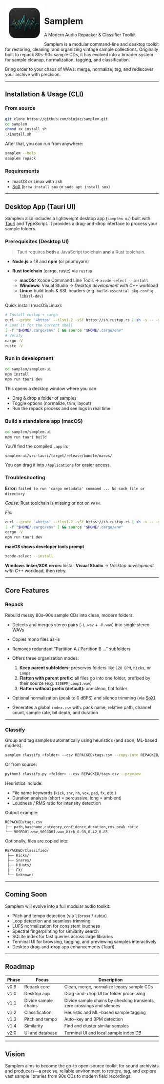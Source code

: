 <img width="128px" src="samplem_icon.png" alt="Samplem Logo" align="left" />

# Samplem

A Modern Audio Repacker & Classifier Toolkit

Samplem is a modular command-line and desktop toolkit for restoring, cleaning, and organizing vintage sample collections.
Originally built to repack 80s–90s sample CDs, it has evolved into a broader system for sample cleanup, normalization, tagging, and classification.

Bring order to your chaos of WAVs: merge, normalize, tag, and rediscover your archive with precision.

---

## Installation & Usage (CLI)

### From source

```bash
git clone https://github.com/binjac/samplem.git
cd samplem
chmod +x install.sh
./install.sh
```

After that, you can run from anywhere:

```bash
samplem --help
samplem repack
```

### Requirements

* macOS or Linux with zsh
* [SoX](http://sox.sourceforge.net/) (`brew install sox` or `sudo apt install sox`)

---

## Desktop App (Tauri UI)

Samplem also includes a lightweight desktop app (`samplem-ui`) built with [Tauri](https://tauri.app/) and TypeScript.
It provides a drag-and-drop interface to process your sample folders.

### Prerequisites (Desktop UI)

> Tauri requires **both** a JavaScript toolchain **and** a Rust toolchain.

* **Node.js** ≥ 18 and **npm** (or pnpm/yarn)
* **Rust toolchain** (cargo, rustc) via `rustup`

  * **macOS:** Xcode Command Line Tools → `xcode-select --install`
  * **Windows:** Visual Studio → *Desktop development with C++* workload
  * **Linux:** build tools & SSL headers (e.g. `build-essential pkg-config libssl-dev`)

Quick install (macOS/Linux):

```bash
# Install rustup + cargo
curl --proto '=https' --tlsv1.2 -sSf https://sh.rustup.rs | sh -s -- -y
# Load it for the current shell
[ -f "$HOME/.cargo/env" ] && source "$HOME/.cargo/env"
# Verify
cargo -V
rustc -V
```

### Run in development

```bash
cd samplem/samplem-ui
npm install
npm run tauri dev
```

This opens a desktop window where you can:

* Drag & drop a folder of samples
* Toggle options (normalize, trim, layout)
* Run the repack process and see logs in real time

### Build a standalone app (macOS)

```bash
cd samplem/samplem-ui
npm run tauri build
```

You’ll find the compiled `.app` in:

```
samplem-ui/src-tauri/target/release/bundle/macos/
```

You can drag it into `/Applications` for easier access.

### Troubleshooting

**Error:** `failed to run 'cargo metadata' command ... No such file or directory`

*Cause:* Rust toolchain is missing or not on `PATH`.

*Fix:*

```bash
curl --proto '=https' --tlsv1.2 -sSf https://sh.rustup.rs | sh -s -- -y
[ -f "$HOME/.cargo/env" ] && source "$HOME/.cargo/env"
cargo -V
npm run tauri dev
```

**macOS shows developer tools prompt**

```bash
xcode-select --install
```

**Windows linker/SDK errors**
Install **Visual Studio** → *Desktop development with C++* workload, then retry.

---

## Core Features

### Repack

Rebuild messy 80s–90s sample CDs into clean, modern folders.

* Detects and merges stereo pairs (`-L.wav` + `-R.wav`) into single stereo WAVs
* Copies mono files as-is
* Removes redundant “Partition A / Partition B …” subfolders
* Offers three organization modes:

  1. **Keep parent subfolders:** preserves folders like `120 BPM`, `Kicks`, or `Loops`
  2. **Flatten with parent prefix:** all files go into one folder, prefixed by their source (e.g. `120BPM_Loop1.wav`)
  3. **Flatten without prefix (default):** one clean, flat folder
* Optional normalization (peak to 0 dBFS) and silence trimming (via [SoX](http://sox.sourceforge.net/))
* Generates a global `index.csv` with: pack name, relative path, channel count, sample rate, bit depth, and duration

---

### Classify

Group and tag samples automatically using heuristics (and soon, ML-based models).

```bash
samplem classify <folder> --csv REPACKED/tags.csv --copy-into REPACKED/Classified
```

Or from source:

```bash
python3 classify.py <folder> --csv REPACKED/tags.csv --preview
```

Heuristics include:

* File name keywords (`kick`, `snr`, `hh`, `vox`, `pad`, `fx`, etc.)
* Duration analysis (short = percussive, long = ambient)
* Loudness / RMS ratio for intensity detection

Output example:

```
REPACKED/tags.csv
├── path,basename,category,confidence,duration,rms_peak_ratio
└── 909BD01.wav,909BD01.wav,Kick,0.98,0.42,0.85
```

Optionally, files are copied into:

```
REPACKED/Classified/
 ├── Kicks/
 ├── Snares/
 ├── HiHats/
 ├── FX/
 └── Unknown/
```

---

## Coming Soon

Samplem will evolve into a full modular audio toolkit:

* Pitch and tempo detection (via `librosa` / `aubio`)
* Loop detection and seamless trimming
* LUFS normalization for consistent loudness
* Spectral fingerprinting for similarity search
* SQLite index for fast queries across large libraries
* Terminal UI for browsing, tagging, and previewing samples interactively
* Desktop drag-and-drop app enhancements (Tauri)

---

## Roadmap

| Phase | Focus                | Description                                                              |
| ----- | -------------------- | ------------------------------------------------------------------------ |
| v0.9  | Repack core          | Clean, merge, normalize legacy sample CDs                                |
| v1.0  | Desktop app          | Drag-and-drop UI for folder processing                                   |
| v1.1  | Divide sample chains | Divide sample chains by checking transients, zero crossings and silences |
| v1.2  | Classification       | Heuristic and ML-based sample tagging                                    |
| v1.3  | Pitch and tempo      | Auto-key and BPM detection                                               |
| v1.4  | Similarity           | Find and cluster similar samples                                         |
| v2.0  | UI and database      | Terminal UI and local sample index DB                                    |

---

## Vision

Samplem aims to become the go-to open-source toolkit for sound archivists and producers—a precise, reliable environment to restore, tag, and explore vast sample libraries from 90s CDs to modern field recordings.
